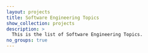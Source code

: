 ```yaml
---
layout: projects
title: Software Engineering Topics
show_collection: projects
description: >
  This is the list of Software Engineering Topics.
no_groups: true
---
```

